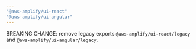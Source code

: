```yaml
---
"@aws-amplify/ui-react"
"@aws-amplify/ui-angular"
---
```


BREAKING CHANGE: remove legacy exports `@aws-amplify/ui-react/legacy` and `@aws-amplify/ui-angular/legacy`.
